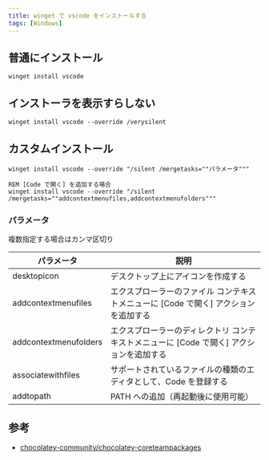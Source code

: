 ```yaml
---
title: winget で vscode をインストールする
tags: [Windows]
---
```


## 普通にインストール

```batch
winget install vscode
```

## インストーラを表示すらしない

```batch
winget install vscode --override /verysilent
```

## カスタムインストール

```batch
winget install vscode --override "/silent /mergetasks=""パラメータ"""

REM [Code で開く] を追加する場合
winget install vscode --override "/silent /mergetasks=""addcontextmenufiles,addcontextmenufolders"""
```

### パラメータ

複数指定する場合はカンマ区切り

| パラメータ            | 説明                                                                                     |
| --------------------- | ---------------------------------------------------------------------------------------- |
| desktopicon           | デスクトップ上にアイコンを作成する                                                       |
| addcontextmenufiles   | エクスプローラーのファイル コンテキストメニューに [Code で開く] アクションを追加する     |
| addcontextmenufolders | エクスプローラーのディレクトリ コンテキストメニューに [Code で開く] アクションを追加する |
| associatewithfiles    | サポートされているファイルの種類のエディタとして、Code を登録する                        |
| addtopath             | PATH への追加（再起動後に使用可能）                                                      |

## 参考

- [chocolatey-community/chocolatey-coreteampackages](https://github.com/chocolatey-community/chocolatey-coreteampackages/tree/2ba176c9966f116c7e98156060b2035bd3aabc4d/automatic/vscode.install)
